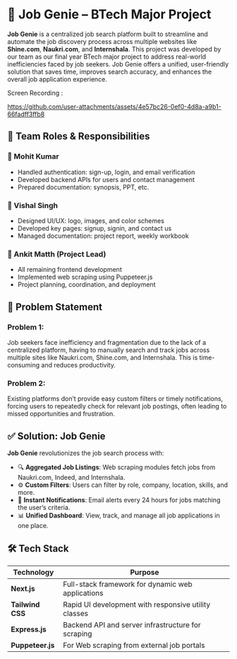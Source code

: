 # 💼 Job Genie – BTech Major Project

**Job Genie** is a centralized job search platform built to streamline and automate the job discovery process across multiple websites like **Shine.com**, **Naukri.com**, and **Internshala**. This project was developed by our team as our final year BTech major project to address real-world inefficiencies faced by job seekers. Job Genie offers a unified, user-friendly solution that saves time, improves search accuracy, and enhances the overall job application experience.

Screen Recording :

https://github.com/user-attachments/assets/4e57bc26-0ef0-4d8a-a9b1-66fadff3ffb8

## 👥 Team Roles & Responsibilities

### 👤 Mohit Kumar
- Handled authentication: sign-up, login, and email verification
- Developed backend APIs for users and contact management
- Prepared documentation: synopsis, PPT, etc.

### 👤 Vishal Singh
- Designed UI/UX: logo, images, and color schemes
- Developed key pages: signup, signin, and contact us
- Managed documentation: project report, weekly workbook

### 👤 Ankit Matth (Project Lead)
- All remaining frontend development
- Implemented web scraping using Puppeteer.js
- Project planning, coordination, and deployment

## 🚀 Problem Statement 

### Problem 1:
 Job seekers face inefficiency and fragmentation due to the lack of a centralized platform, having to manually search and track jobs across multiple sites like Naukri.com, Shine.com, and Internshala. This is time-consuming and reduces productivity.

### Problem 2:
 Existing platforms don’t provide easy custom filters or timely notifications, forcing users to repeatedly check for relevant job postings, often leading to missed opportunities and frustration.

## ✅ Solution: Job Genie

**Job Genie** revolutionizes the job search process with:

- 🔍 **Aggregated Job Listings**: Web scraping modules fetch jobs from Naukri.com, Indeed, and Internshala.
- ⚙️ **Custom Filters**: Users can filter by role, company, location, skills, and more.
- 📧 **Instant Notifications**: Email alerts every 24 hours for jobs matching the user’s criteria.
- 📊 **Unified Dashboard**: View, track, and manage all job applications in one place.

## 🛠️ Tech Stack

| Technology      | Purpose                                               |
|-----------------|-------------------------------------------------------|
| **Next.js**     | Full-stack framework for dynamic web applications     |
| **Tailwind CSS**| Rapid UI development with responsive utility classes  |
| **Express.js**  | Backend API and server infrastructure for scraping    |
| **Puppeteer.js**| For Web scraping from external job portals            |
